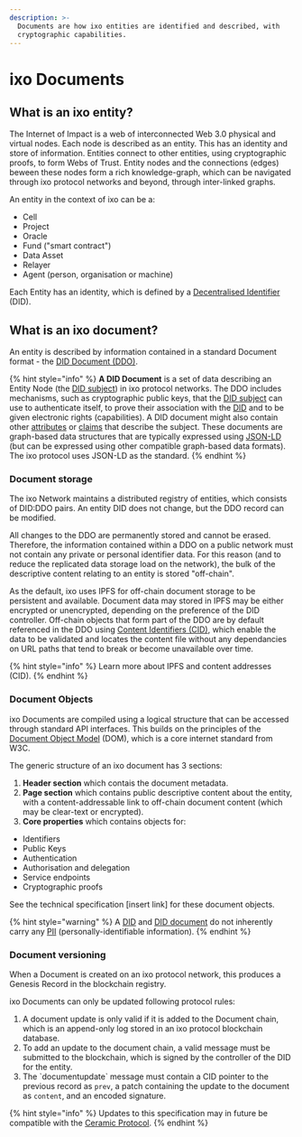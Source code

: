 ```yaml
---
description: >-
  Documents are how ixo entities are identified and described, with
  cryptographic capabilities.
---
```


# ixo Documents

## What is an ixo entity?

The Internet of Impact is a web of interconnected Web 3.0 physical and virtual nodes. Each node is described as an entity. This has an identity and store of information. Entities connect to other entities, using cryptographic proofs, to form Webs of Trust. Entity nodes and the connections \(edges\) beween these nodes form a rich knowledge-graph, which can be navigated through ixo protocol networks and beyond, through inter-linked graphs.  

An entity in the context of ixo can be a:

* Cell
* Project
* Oracle
* Fund \("smart contract"\)
* Data Asset
* Relayer
* Agent \(person, organisation or machine\)

Each Entity has an identity, which is defined by a [Decentralised Identifier](https://www.w3.org/TR/did-core/) \(DID\). 

## What is an ixo document?

An entity is described by information contained in a standard Document format - the [DID Document \(DDO\)](https://www.w3.org/TR/did-core/#core-properties).

{% hint style="info" %}
**A DID Document** is a set of data describing an Entity Node \(the [DID subject](https://www.w3.org/TR/did-core/#dfn-did-subjects)\) in ixo protocol networks. The DDO includes mechanisms, such as cryptographic public keys, that the [DID subject](https://www.w3.org/TR/did-core/#dfn-did-subjects) can use to authenticate itself, to prove their association with the [DID](https://www.w3.org/TR/did-core/#dfn-decentralized-identifiers) and to be given electronic rights \(capabilities\). A DID document might also contain other [attributes](https://en.wikipedia.org/wiki/Attribute_%28computing%29) or [claims](https://en.wikipedia.org/wiki/Claims-based_identity) that describe the subject. These documents are graph-based data structures that are typically expressed using [JSON-LD](https://www.w3.org/TR/did-core/#bib-json-ld) \(but can be expressed using other compatible graph-based data formats\). The ixo protocol uses JSON-LD as the standard.
{% endhint %}

### Document storage

The ixo Network maintains a distributed registry of entities, which consists of DID:DDO pairs. An entity DID does not change, but the DDO record can be modified. 

All changes to the DDO are permanently stored and cannot be erased. Therefore, the information contained within a DDO on a public network must not contain any private or personal identifier data. For this reason \(and to reduce the replicated data storage load on the network\), the bulk of the descriptive content relating to an entity is stored "off-chain". 

As the default, ixo uses IPFS for off-chain document storage to be persistent and available. Document data may stored in IPFS may be either encrypted or unencrypted, depending on the preference of the DID controller. Off-chain objects that form part of the DDO are by default referenced in the DDO using [Content Identifiers \(CID\)](https://docs.ipfs.io/guides/concepts/cid/), which enable the data to be validated and locates the content file without any dependancies on URL paths that tend to break or become unavailable over time.

{% hint style="info" %}
Learn more about IPFS and content addresses \(CID\).
{% endhint %}

###  Document Objects

ixo Documents are compiled using a logical structure that can be accessed through standard API interfaces. This builds on the principles of the [Document Object Model](https://www.w3.org/TR/2000/REC-DOM-Level-2-Core-20001113/introduction.html) \(DOM\), which is a core internet standard from W3C.

The generic structure of an ixo document has 3 sections:   

1. **Header section** which contais the document metadata.
2. **Page section** which contains public descriptive content about the entity, with a content-addressable link to off-chain document content \(which may be clear-text or encrypted\).  
3. **Core properties** which contains objects for:

* Identifiers
* Public Keys
* Authentication
* Authorisation and delegation
* Service endpoints
* Cryptographic proofs

See the technical specification \[insert link\] for these document objects.

{% hint style="warning" %}
A [DID](https://www.w3.org/TR/did-core/#dfn-decentralized-identifiers) and [DID document](https://www.w3.org/TR/did-core/#dfn-did-documents) do not inherently carry any [PII](https://en.wikipedia.org/wiki/Personally_identifiable_information) \(personally-identifiable information\).
{% endhint %}

### Document versioning

When a Document is created on an ixo protocol network, this produces a Genesis Record in the blockchain registry.

ixo Documents can only be updated following protocol rules:

1. A document update is only valid if it is added to the Document chain, which is an append-only log stored in an ixo protocol blockchain database.
2. To add an update to the document chain, a valid message must be submitted to the blockchain, which is signed by the controller of the DID for the entity.
3. The \`documentupdate\` message must contain a CID pointer to the previous record as `prev`, a patch containing the update to the document as `content`, and an encoded signature.

{% hint style="info" %}
Updates to this specification may in future be compatible with the [Ceramic Protocol](https://github.com/ceramicnetwork).
{% endhint %}



